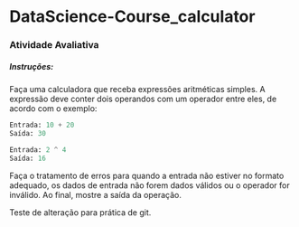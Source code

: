 # DataScience-Course_calculator
 
### Atividade Avaliativa

##### Instruções:

Faça uma calculadora que receba expressões aritméticas simples. A expressão deve conter dois operandos com um operador entre eles, de acordo com o exemplo:
```py
Entrada: 10 + 20
Saída: 30

Entrada: 2 ^ 4
Saída: 16
```
Faça o tratamento de erros para quando a entrada não estiver no formato adequado, os dados de entrada não forem dados válidos ou o operador for inválido. Ao final, mostre a saída da operação.

Teste de alteração para prática de git.

